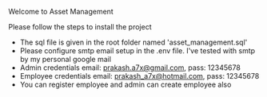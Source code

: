 Welcome to Asset Management

Please follow the steps to install the project

- The sql file is given in the root folder named 'asset_management.sql'
- Please configure smtp email setup in the .env file. I've tested with smtp by my personal google mail
- Admin credentials email: prakash.a7x@gmail.com, pass: 12345678
- Employee credentials email: prakash_a7x@hotmail.com, pass: 12345678
- You can register employee and admin can create employee also

